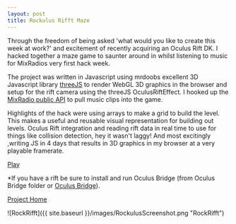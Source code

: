```yaml
---
layout: post
title: Rockulus Rifft Maze
---
```


Through the freedom of being asked 'what would you like to create this week at work?' and excitement of recently acquiring an Oculus Rift DK. I hacked together a maze game to saunter around in whilst listening to music for MixRadios very first hack week. 

The project was written in Javascript using mrdoobs excellent 3D Javascript library [threeJS](http://threejs.org/) to render WebGL 3D graphics in the browser and setup for the rift camera using the threeJS OculusRiftEffect. I hooked up the [MixRadio public API](http://dev.mixrad.io/doc/rest/) to pull music clips into the game.

Highlights of the hack were using arrays to make a grid to build the level. This makes a useful and reusable visual representation for building out levels. Oculus Rift integration and reading rift data in real time to use for things like collision detection, hey it wasn't laggy! And most excitingly ,writing JS in 4 days that results in 3D graphics in my browser at a very playable framerate. 


[Play](http://almerc.github.io/RockulusRifft/)

*If you have a rift be sure to install and run Oculus Bridge (from Oculus Bridge folder or [Oculus Bridge](https://github.com/Instrument/oculus-bridge)).

[Project Home](http://github.com/Almerc/RockulusRifft/)

![RockRifft]({{ site.baseurl }}/images/RockulusScreenshot.png "RockRifft")




 



